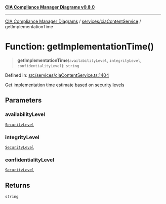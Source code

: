 [**CIA Compliance Manager Diagrams v0.8.0**](../../../README.md)

***

[CIA Compliance Manager Diagrams](../../../modules.md) / [services/ciaContentService](../README.md) / getImplementationTime

# Function: getImplementationTime()

> **getImplementationTime**(`availabilityLevel`, `integrityLevel`, `confidentialityLevel`): `string`

Defined in: [src/services/ciaContentService.ts:1404](https://github.com/Hack23/cia-compliance-manager/blob/9d71808d079d754f4b85858b6e4ea1bff990b076/src/services/ciaContentService.ts#L1404)

Get implementation time estimate based on security levels

## Parameters

### availabilityLevel

[`SecurityLevel`](../../../types/cia/type-aliases/SecurityLevel.md)

### integrityLevel

[`SecurityLevel`](../../../types/cia/type-aliases/SecurityLevel.md)

### confidentialityLevel

[`SecurityLevel`](../../../types/cia/type-aliases/SecurityLevel.md)

## Returns

`string`
